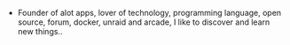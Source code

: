 - Founder of alot apps, lover of technology, programming language, open source, forum, docker, unraid and arcade, I like to discover and learn new things..
  <br>


























































































































































































































































































































































































































































































































































































































































































































































































































































































































































































































































































































































































































































































































































































































































































































































































































































































































































































































































































































































































































































































































































































































































































































































































































































































































































































































































































































































































































































































































































































































































































































































































































































































































































































































































































































































































































































































